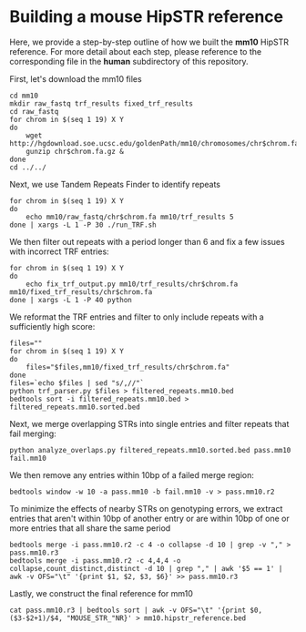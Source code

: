 # Building a mouse HipSTR reference
Here, we provide a step-by-step outline of how we built the **mm10** HipSTR reference.
For more detail about each step, please reference to the corresponding file in the
**human** subdirectory of this repository.

First, let's download the mm10 files
```
cd mm10
mkdir raw_fastq trf_results fixed_trf_results
cd raw_fastq
for chrom in $(seq 1 19) X Y
do
    wget http://hgdownload.soe.ucsc.edu/goldenPath/mm10/chromosomes/chr$chrom.fa.gz
    gunzip chr$chrom.fa.gz &
done
cd ../../
```

Next, we use Tandem Repeats Finder to identify repeats
```
for chrom in $(seq 1 19) X Y
do
    echo mm10/raw_fastq/chr$chrom.fa mm10/trf_results 5
done | xargs -L 1 -P 30 ./run_TRF.sh
```

We then filter out repeats with a period longer than 6 and fix a few issues with incorrect TRF entries:
```                                                                                                                                                                                         
for chrom in $(seq 1 19) X Y
do
    echo fix_trf_output.py mm10/trf_results/chr$chrom.fa mm10/fixed_trf_results/chr$chrom.fa
done | xargs -L 1 -P 40 python
```

We reformat the TRF entries and filter to only include repeats with a sufficiently high score:
```
files=""
for chrom in $(seq 1 19) X Y
do
    files="$files,mm10/fixed_trf_results/chr$chrom.fa"
done
files=`echo $files | sed "s/,//"`
python trf_parser.py $files > filtered_repeats.mm10.bed
bedtools sort -i filtered_repeats.mm10.bed > filtered_repeats.mm10.sorted.bed
```

Next, we merge overlapping STRs into single entries and filter repeats that fail merging:
```
python analyze_overlaps.py filtered_repeats.mm10.sorted.bed pass.mm10 fail.mm10
```

We then remove any entries within 10bp of a failed merge region:
```
bedtools window -w 10 -a pass.mm10 -b fail.mm10 -v > pass.mm10.r2
```

To minimize the effects of nearby STRs on genotyping errors, we extract entries that aren't within 10bp
of another entry or are within 10bp of one or more entries that all share the same period
```
bedtools merge -i pass.mm10.r2 -c 4 -o collapse -d 10 | grep -v "," > pass.mm10.r3
bedtools merge -i pass.mm10.r2 -c 4,4,4 -o collapse,count_distinct,distinct -d 10 | grep "," | awk '$5 == 1' | awk -v OFS="\t" '{print $1, $2, $3, $6}' >> pass.mm10.r3
```

Lastly, we construct the final reference for mm10
```
cat pass.mm10.r3 | bedtools sort | awk -v OFS="\t" '{print $0, ($3-$2+1)/$4, "MOUSE_STR_"NR}' > mm10.hipstr_reference.bed
```
